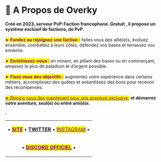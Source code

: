 # 👋 A Propos de Overky

**Créé en 2023,  serveur PvP-Faction francophone. Gratuit , il propose un système exclusif de factions, de PvP.** \
\
<mark style="color:purple;">➤</mark> <mark style="color:purple;"></mark><mark style="color:purple;">**Fondez ou rejoignez une faction :**</mark> faites vous des allié(e)s, évoluez ensemble, combattez à leurs côtés, défendez vos bases et terrassez vos ennemis. \
\
<mark style="color:purple;">➤</mark> <mark style="color:purple;"></mark><mark style="color:purple;">**Enrichissez-vous :**</mark> en minant, en pillant des bases ou en commerçant, amassez le plus de paladium et d’argent possible. \
\
<mark style="color:purple;">➤</mark> <mark style="color:purple;"></mark><mark style="color:purple;">**Fixez vous des objectifs :**</mark> augmentez votre expérience dans certains métiers, accomplissez des quêtes et anéantissez des boss pour recevoir des récompenses. \
\
[<mark style="color:purple;">➤ Rejoins nous des maintenant pour une aventure exclusive:</mark>](https://overky.fun) <mark style="color:purple;"></mark>  **et démarrez votre aventure, seul(e) ou entre ami(e)s.**&#x20;

**.**&#x20;

|                                                                                                                                                                                                                                                                                                                                                                                                                                                                      |
| :------------------------------------------------------------------------------------------------------------------------------------------------------------------------------------------------------------------------------------------------------------------------------------------------------------------------------------------------------------------------------------------------------------------------------------------------------------------: |
| <p>• <a href="https://overky.fun"><mark style="color:purple;"><strong>SITE</strong></mark></a>  <mark style="color:orange;"></mark>  • <mark style="color:orange;"></mark> <a href="https://twitter.com/Overkymc"><strong>TWITTER</strong></a> <mark style="color:purple;"></mark> • <a href="https://www.instagram.com/overkymc/"><mark style="color:purple;">INSTAGRAM</mark></a> <mark style="color:purple;"></mark> •<br><mark style="color:orange;"></mark></p> |
|                                                                                                     <p>• <a href="https://discord.gg/zS3AVVPvSW"><mark style="color:purple;"><strong>DISCORD OFFICIEL</strong></mark></a> <mark style="color:orange;"></mark> • <mark style="color:orange;"></mark> <br><mark style="color:orange;"><strong></strong></mark></p>                                                                                                     |
